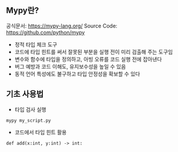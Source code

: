 
## Mypy란? 

공식문서: https://mypy-lang.org/
Source Code: https://github.com/python/mypy

- 정적 타입 체크 도구 
- 코드에 타입 힌트를 써서 잘못된 부분을 실행 전이 미리 검출해 주는 도구임 
- 변수와 함수에 타입을 정의하고, 아빙 오류를 코드 실행 전에 잡아낸다 
- 버그 예방과 코드 이해도, 유지보수성을 높일 수 있음 
- 동적 언어 특성에도 불구하고 타입 안정성을 확보할 수 있다 


## 기초 사용법 

- 타입 검사 실행 
```
mypy my_script.py 
```

- 코드에서 타입 힌트 활용 
``` 
def add(x:int, y:int) -> int: 
```

